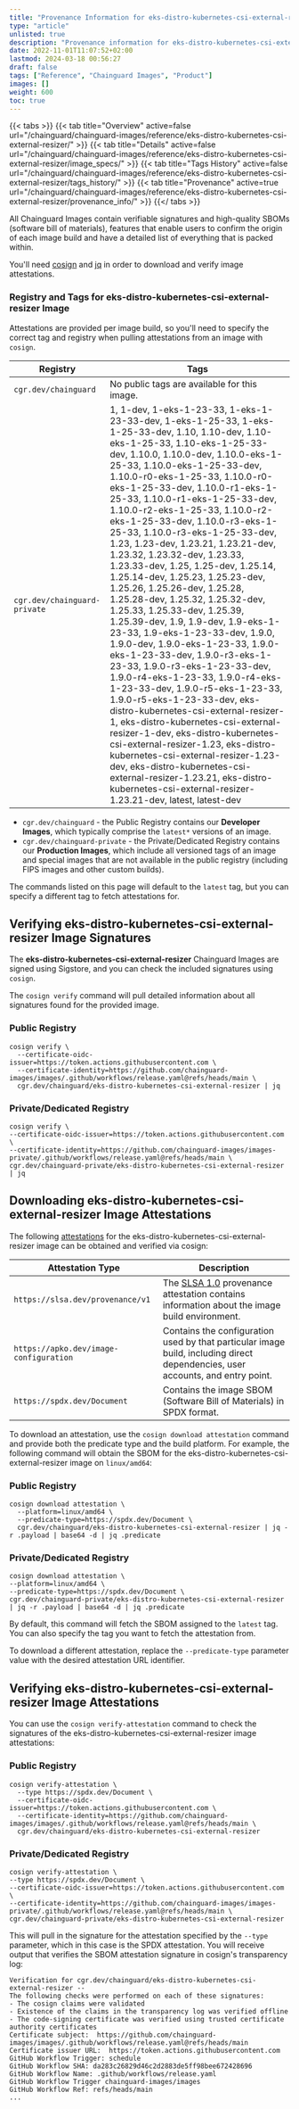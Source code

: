 ```yaml
---
title: "Provenance Information for eks-distro-kubernetes-csi-external-resizer Images"
type: "article"
unlisted: true
description: "Provenance information for eks-distro-kubernetes-csi-external-resizer Chainguard Image"
date: 2022-11-01T11:07:52+02:00
lastmod: 2024-03-18 00:56:27
draft: false
tags: ["Reference", "Chainguard Images", "Product"]
images: []
weight: 600
toc: true
---
```


{{< tabs >}}
{{< tab title="Overview" active=false url="/chainguard/chainguard-images/reference/eks-distro-kubernetes-csi-external-resizer/" >}}
{{< tab title="Details" active=false url="/chainguard/chainguard-images/reference/eks-distro-kubernetes-csi-external-resizer/image_specs/" >}}
{{< tab title="Tags History" active=false url="/chainguard/chainguard-images/reference/eks-distro-kubernetes-csi-external-resizer/tags_history/" >}}
{{< tab title="Provenance" active=true url="/chainguard/chainguard-images/reference/eks-distro-kubernetes-csi-external-resizer/provenance_info/" >}}
{{</ tabs >}}

All Chainguard Images contain verifiable signatures and high-quality SBOMs (software bill of materials), features that enable users to confirm the origin of each image build and have a detailed list of everything that is packed within.

You'll need [cosign](https://docs.sigstore.dev/cosign/overview/) and [jq](https://stedolan.github.io/jq/) in order to download and verify image attestations.

### Registry and Tags for eks-distro-kubernetes-csi-external-resizer Image
Attestations are provided per image build, so you'll need to specify the correct tag and registry when pulling attestations from an image with `cosign`.

| Registry                     | Tags                                                                                                                                                                                                                                                                                                                                                                                                                                                                                                                                                                                                                                                                                                                                                                                                                                                                                                                                                                                                                                                                                                                                                                                                                                                                           |
|------------------------------|--------------------------------------------------------------------------------------------------------------------------------------------------------------------------------------------------------------------------------------------------------------------------------------------------------------------------------------------------------------------------------------------------------------------------------------------------------------------------------------------------------------------------------------------------------------------------------------------------------------------------------------------------------------------------------------------------------------------------------------------------------------------------------------------------------------------------------------------------------------------------------------------------------------------------------------------------------------------------------------------------------------------------------------------------------------------------------------------------------------------------------------------------------------------------------------------------------------------------------------------------------------------------------|
| `cgr.dev/chainguard`         | No public tags are available for this image.                                                                                                                                                                                                                                                                                                                                                                                                                                                                                                                                                                                                                                                                                                                                                                                                                                                                                                                                                                                                                                                                                                                                                                                                                                   |
| `cgr.dev/chainguard-private` | 1, 1-dev, 1-eks-1-23-33, 1-eks-1-23-33-dev, 1-eks-1-25-33, 1-eks-1-25-33-dev, 1.10, 1.10-dev, 1.10-eks-1-25-33, 1.10-eks-1-25-33-dev, 1.10.0, 1.10.0-dev, 1.10.0-eks-1-25-33, 1.10.0-eks-1-25-33-dev, 1.10.0-r0-eks-1-25-33, 1.10.0-r0-eks-1-25-33-dev, 1.10.0-r1-eks-1-25-33, 1.10.0-r1-eks-1-25-33-dev, 1.10.0-r2-eks-1-25-33, 1.10.0-r2-eks-1-25-33-dev, 1.10.0-r3-eks-1-25-33, 1.10.0-r3-eks-1-25-33-dev, 1.23, 1.23-dev, 1.23.21, 1.23.21-dev, 1.23.32, 1.23.32-dev, 1.23.33, 1.23.33-dev, 1.25, 1.25-dev, 1.25.14, 1.25.14-dev, 1.25.23, 1.25.23-dev, 1.25.26, 1.25.26-dev, 1.25.28, 1.25.28-dev, 1.25.32, 1.25.32-dev, 1.25.33, 1.25.33-dev, 1.25.39, 1.25.39-dev, 1.9, 1.9-dev, 1.9-eks-1-23-33, 1.9-eks-1-23-33-dev, 1.9.0, 1.9.0-dev, 1.9.0-eks-1-23-33, 1.9.0-eks-1-23-33-dev, 1.9.0-r3-eks-1-23-33, 1.9.0-r3-eks-1-23-33-dev, 1.9.0-r4-eks-1-23-33, 1.9.0-r4-eks-1-23-33-dev, 1.9.0-r5-eks-1-23-33, 1.9.0-r5-eks-1-23-33-dev, eks-distro-kubernetes-csi-external-resizer-1, eks-distro-kubernetes-csi-external-resizer-1-dev, eks-distro-kubernetes-csi-external-resizer-1.23, eks-distro-kubernetes-csi-external-resizer-1.23-dev, eks-distro-kubernetes-csi-external-resizer-1.23.21, eks-distro-kubernetes-csi-external-resizer-1.23.21-dev, latest, latest-dev |


- `cgr.dev/chainguard` - the Public Registry contains our **Developer Images**, which typically comprise the `latest*` versions of an image.
- `cgr.dev/chainguard-private` - the Private/Dedicated Registry contains our **Production Images**, which include all versioned tags of an image and special images that are not available in the public registry (including FIPS images and other custom builds).

The commands listed on this page will default to the `latest` tag, but you can specify a different tag to fetch attestations for.

## Verifying eks-distro-kubernetes-csi-external-resizer Image Signatures
The **eks-distro-kubernetes-csi-external-resizer** Chainguard Images are signed using Sigstore, and you can check the included signatures using `cosign`.

The `cosign verify` command will pull detailed information about all signatures found for the provided image.

### Public Registry

```shell
cosign verify \
  --certificate-oidc-issuer=https://token.actions.githubusercontent.com \
  --certificate-identity=https://github.com/chainguard-images/images/.github/workflows/release.yaml@refs/heads/main \
  cgr.dev/chainguard/eks-distro-kubernetes-csi-external-resizer | jq
```

### Private/Dedicated Registry

```shell
cosign verify \
--certificate-oidc-issuer=https://token.actions.githubusercontent.com \
--certificate-identity=https://github.com/chainguard-images/images-private/.github/workflows/release.yaml@refs/heads/main \
cgr.dev/chainguard-private/eks-distro-kubernetes-csi-external-resizer | jq
```

## Downloading eks-distro-kubernetes-csi-external-resizer Image Attestations

The following [attestations](https://slsa.dev/attestation-model) for the eks-distro-kubernetes-csi-external-resizer image can be obtained and verified via cosign:

| Attestation Type | Description |
|----------------|-------------|
| `https://slsa.dev/provenance/v1` | The [SLSA 1.0](https://slsa.dev/spec/v1.0/provenance) provenance attestation contains information about the image build environment. |
| `https://apko.dev/image-configuration` | Contains the configuration used by that particular image build, including direct dependencies, user accounts, and entry point. |
| `https://spdx.dev/Document` | Contains the image SBOM (Software Bill of Materials) in SPDX format. |


To download an attestation, use the `cosign download attestation` command and provide both the predicate type and the build platform. For example, the following command will obtain the SBOM for the eks-distro-kubernetes-csi-external-resizer image on `linux/amd64`:

### Public Registry

```shell
cosign download attestation \
  --platform=linux/amd64 \
  --predicate-type=https://spdx.dev/Document \
  cgr.dev/chainguard/eks-distro-kubernetes-csi-external-resizer | jq -r .payload | base64 -d | jq .predicate
```

### Private/Dedicated Registry

```shell
cosign download attestation \
--platform=linux/amd64 \
--predicate-type=https://spdx.dev/Document \
cgr.dev/chainguard-private/eks-distro-kubernetes-csi-external-resizer | jq -r .payload | base64 -d | jq .predicate
```

By default, this command will fetch the SBOM assigned to the `latest` tag. You can also specify the tag you want to fetch the attestation from.

To download a different attestation, replace the `--predicate-type` parameter value with the desired attestation URL identifier.

## Verifying eks-distro-kubernetes-csi-external-resizer Image Attestations
You can use the `cosign verify-attestation` command to check the signatures of the eks-distro-kubernetes-csi-external-resizer image attestations:

### Public Registry

```shell
cosign verify-attestation \
  --type https://spdx.dev/Document \
  --certificate-oidc-issuer=https://token.actions.githubusercontent.com \
  --certificate-identity=https://github.com/chainguard-images/images/.github/workflows/release.yaml@refs/heads/main \
  cgr.dev/chainguard/eks-distro-kubernetes-csi-external-resizer
```

### Private/Dedicated Registry

```shell
cosign verify-attestation \
--type https://spdx.dev/Document \
--certificate-oidc-issuer=https://token.actions.githubusercontent.com \
--certificate-identity=https://github.com/chainguard-images/images-private/.github/workflows/release.yaml@refs/heads/main \
cgr.dev/chainguard-private/eks-distro-kubernetes-csi-external-resizer
```

This will pull in the signature for the attestation specified by the `--type` parameter, which in this case is the SPDX attestation. You will receive output that verifies the SBOM attestation signature in cosign's transparency log:

```
Verification for cgr.dev/chainguard/eks-distro-kubernetes-csi-external-resizer --
The following checks were performed on each of these signatures:
- The cosign claims were validated
- Existence of the claims in the transparency log was verified offline
- The code-signing certificate was verified using trusted certificate authority certificates
Certificate subject:  https://github.com/chainguard-images/images/.github/workflows/release.yaml@refs/heads/main
Certificate issuer URL:  https://token.actions.githubusercontent.com
GitHub Workflow Trigger: schedule
GitHub Workflow SHA: da283c26829d46c2d2883de5ff98bee672428696
GitHub Workflow Name: .github/workflows/release.yaml
GitHub Workflow Trigger chainguard-images/images
GitHub Workflow Ref: refs/heads/main
...
```
